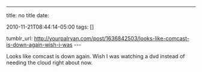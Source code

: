 ---
title: no title
date:

 2010-11-21T08:44:14-05:00 
tags:  []

tumblr_url:
http://yourpalryan.com/post/1636842503/looks-like-comcast-is-down-again-wish-i-was
\-\--

Looks like comcast is down again. Wish I was watching a dvd instead of
needing the cloud right about now.
